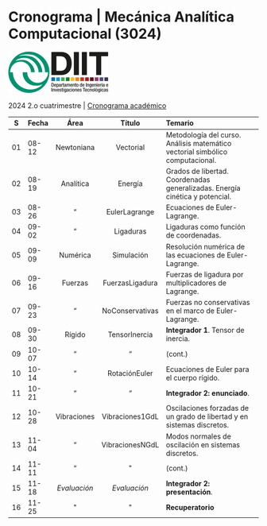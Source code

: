 # Cronograma | Mecánica Analítica Computacional (3024)  
![UNLaM | DIIT](../77figurasLaTeX/ambos.png "UNLaM | DIIT")  
<!--
![DIIT - UNLaM](https://raw.githubusercontent.com/bettachini/MecanicaAnaliticaComputacional/master/figurasLaTeX/ambos.png)   
-->
2024 2.o cuatrimestre | [Cronograma académico](https://www.unlam.edu.ar/index.php?seccion=8&idArticulo=449)

| S  | Fecha | Área         | Título          | Temario                                                                      |
|:--:|:----- |:------------:|:---------------:|:-----------------------------------------------------------------------------|
| 01 | 08-12 | Newtoniana   | Vectorial       | Metodología del curso. Análisis matemático vectorial simbólico computacional.|  
| 02 | 08-19 | Analítica    | Energía         | Grados de libertad. Coordenadas generalizadas. Energía cinética y potencial. |
| 03 | 08-26 | “            | EulerLagrange   | Ecuaciones de Euler-Lagrange.                                                |
| 04 | 09-02 | “            | Ligaduras       | Ligaduras como función de coordenadas.                                       |
| 05 | 09-09 | Numérica     | Simulación      | Resolución numérica de las ecuaciones de Euler-Lagrange.                     |
| 06 | 09-16 | Fuerzas      | FuerzasLigadura | Fuerzas de ligadura por multiplicadores de Lagrange.                         |
| 07 | 09-23 | “            | NoConservativas | Fuerzas no conservativas en el marco de Euler-Lagrange.                      |
| 08 | 09-30 | Rígido       | TensorInercia   | **Integrador 1**. Tensor de inercia.                                         |
| 09 | 10-07 | “            | “               | (cont.)                                                                      |
| 10 | 10-14 | “            | RotaciónEuler   | Ecuaciones de Euler para el cuerpo rígido.                                   |
| 11 | 10-21 | “            | “               | **Integrador 2: enunciado**.                                                 |
| 12 | 10-28 | Vibraciones  | Vibraciones1GdL | Oscilaciones forzadas de un grado de libertad y en sistemas discretos.       |
| 13 | 11-04 | “            | VibracionesNGdL | Modos normales de oscilación en sistemas discretos.                          |
| 14 | 11-11 | “            | "               | (cont.)                                                                      |
| 15 | 11-18 | _Evaluación_ | _Evaluación_    | **Integrador 2: presentación**.                                              |
| 16 | 11-25 | "            | "               | **Recuperatorio**                                                            |

